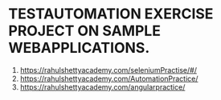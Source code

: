 # TESTAUTOMATION EXERCISE PROJECT ON SAMPLE WEBAPPLICATIONS.
1. https://rahulshettyacademy.com/seleniumPractise/#/
2. https://rahulshettyacademy.com/AutomationPractice/
3. https://rahulshettyacademy.com/angularpractice/
